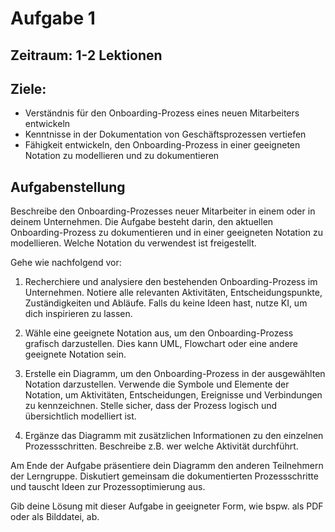 # Aufgabe 1

## Zeitraum: 1-2 Lektionen

## Ziele:

- Verständnis für den Onboarding-Prozess eines neuen Mitarbeiters entwickeln
- Kenntnisse in der Dokumentation von Geschäftsprozessen vertiefen
- Fähigkeit entwickeln, den Onboarding-Prozess in einer geeigneten Notation zu modellieren und zu dokumentieren

## Aufgabenstellung

Beschreibe den Onboarding-Prozesses neuer Mitarbeiter in einem oder in deinem Unternehmen. Die Aufgabe besteht darin, den aktuellen Onboarding-Prozess zu dokumentieren und in einer geeigneten Notation zu modellieren. Welche Notation du verwendest ist freigestellt.

Gehe wie nachfolgend vor:

1. Recherchiere und analysiere den bestehenden Onboarding-Prozess im Unternehmen. Notiere alle relevanten Aktivitäten, Entscheidungspunkte, Zuständigkeiten und Abläufe. Falls du keine Ideen hast, nutze KI, um dich inspirieren zu lassen.

2. Wähle eine geeignete Notation aus, um den Onboarding-Prozess grafisch darzustellen. Dies kann UML, Flowchart oder eine andere geeignete Notation sein.

3. Erstelle ein Diagramm, um den Onboarding-Prozess in der ausgewählten Notation darzustellen. Verwende die Symbole und Elemente der Notation, um Aktivitäten, Entscheidungen, Ereignisse und Verbindungen zu kennzeichnen. Stelle sicher, dass der Prozess logisch und übersichtlich modelliert ist.

4. Ergänze das Diagramm mit zusätzlichen Informationen zu den einzelnen Prozessschritten. Beschreibe z.B. wer welche Aktivität durchführt.

Am Ende der Aufgabe präsentiere dein Diagramm den anderen Teilnehmern der Lerngruppe. Diskutiert gemeinsam die dokumentierten Prozessschritte und tauscht Ideen zur Prozessoptimierung aus.

Gib deine Lösung mit dieser Aufgabe in geeigneter Form, wie bspw. als PDF oder als Bilddatei, ab.
